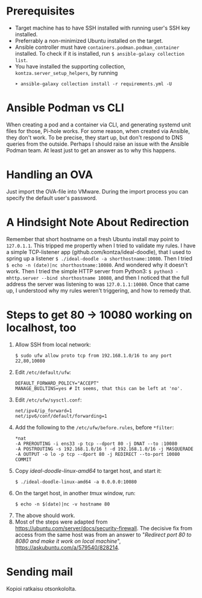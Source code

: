 # Prerequisites
- Target machine has to have SSH installed with running user's SSH key installed.
- Preferrably a non-minimized Ubuntu installed on the target.
- Ansible controller must have `containers.podman.podman_container` installed. To check if it is installed, run `$ ansible-galaxy collection list`.
- You have installed the supporting collection, `kontza.server_setup_helpers`, by running
   ```
   ➤ ansible-galaxy collection install -r requirements.yml -U
   ```

# Ansible Podman vs CLI
When creating a pod and a container via CLI, and generating systemd unit files for those, Pi-hole works.
For some reason, when created via Ansible, they don't work. To be precise, they start up, but don't respond to DNS queries from the outside.
Perhaps I should raise an issue with the Ansible Podman team. At least just to get an answer as to why this happens.

# Handling an OVA
Just import the OVA-file into VMware. During the import process you can specify the default user's password.

# A Hindsight Note About Redirection
Remember that short hostname on a fresh Ubuntu install may point to `127.0.1.1`. This tripped me propertly when I tried to validate my rules. I have a simple TCP-listener app (github.com/kontza/ideal-doodle), that I used to spring up a listener `$ ./ideal-doodle -a shorthostname:10080`. Then I tried `$ echo -n (date)|nc shorthostname:10080`. And wondered why it doesn't work. Then I tried the simple HTTP server from Python3: `$ python3 -mhttp.server --bind shorthostname 10080`, and then I noticed that the full address the server was listening to was `127.0.1.1:10080`. Once that came up, I understood why my rules weren't triggering, and how to remedy that.

# Steps to get 80 -> 10080 working on localhost, too
1. Allow SSH from local network:<br>
   ```
   $ sudo ufw allow proto tcp from 192.168.1.0/16 to any port 22,80,10080
   ```
1. Edit `/etc/default/ufw`:
   ```
   DEFAULT_FORWARD_POLICY="ACCEPT"
   MANAGE_BUILTINS=yes # It seems, that this can be left at 'no'.
   ```
1. Edit `/etc/ufw/sysctl.conf`:
   ```
   net/ipv4/ip_forward=1
   net/ipv6/conf/default/forwarding=1
   ```
1. Add the following to the `/etc/ufw/before.rules`, before `*filter`:
   ```
   *nat
   -A PREROUTING -i ens33 -p tcp --dport 80 -j DNAT --to :10080
   -A POSTROUTING -s 192.168.1.0/16 ! -d 192.168.1.0/16 -j MASQUERADE
   -A OUTPUT -o lo -p tcp --dport 80 -j REDIRECT --to-port 10080
   COMMIT
   ```
1. Copy *ideal-doodle-linux-amd64* to target host, and start it:
   ```
   $ ./ideal-doodle-linux-amd64 -a 0.0.0.0:10080
   ```
1. On the target host, in another _tmux_ window, run:
   ```
   $ echo -n $(date)|nc -v hostname 80
   ```
1. The above should work.
1. Most of the steps were adapted from https://ubuntu.com/server/docs/security-firewall. The decisive fix from access from the same host was from an answer to "_Redirect port 80 to 8080 and make it work on local machine_", https://askubuntu.com/a/579540/828214.

# Sending mail
Kopioi ratkaisu otsonkololta.